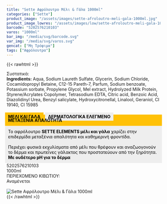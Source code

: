 ```yaml
---
title: "Sette Αφρόλουτρο Μέλι & Γάλα 1000ml"
categories: ["Sette"]
product_image: "/assets/images/sette-afroloutro-meli-gala-1000ml.jpg"
product_image_lowres: "/assets/images/low/sette-afroloutro-meli-gala-1000ml.jpg"
barcode: "5202576210103"
varos: "1000ml"
bar_img: "/media/svg/barcode.svg"
var_img: "/media/svg/varos.svg"
gencat: ["Μη Τρόφιμα"]
tags: ["Αφρόλουτρα"]
---
```

{{< rawhtml >}}

<div class="sload408"><div class="product"><div id="sistatika">Συστατικά:</div><div class="alltext"><b>Ingredients:</b> Aqua, Sodium Laureth Sulfate, Glycerin, Sodium Chloride, Cocamidopropyl Betaine, C12-15 Pareth-7, Parfum, Sodium benzoate, Potassium sorbate, Propylene Glycol, Mel extract, Hydrolyzed Milk Protein, Styrene/Acrylates Copolymer, Tetrasodium EDTA, Citric acid, Benzoic Acid, Diazolidinyl Urea, Benzyl salicylate, Hydroxycitronellal, Linalool, Geraniol, CI 19140, CI 15985<br><br><b style="background:#ffc107;padding:5px 10px;color:#000;margin:0 10px 5px -5px;display:-webkit-inline-box">ΜΕΛΙ ΚΑΙ ΓΑΛΑ </b><b style="background:#eee;margin-left:-5px;padding:5px 10px;color:#000;display:-webkit-inline-box">ΔΕΡΜΑΤΟΛΟΓΙΚΑ ΕΛΕΓΜΕΝΟ</b></div><div class="alltext" style="margin-top:-25px"><div style="background:#ffc107;padding:10px;margin:0 -5px;color:#000"><b>ΜΕΤΑΞΕΝΙΑ ΑΠΑΛΟΤΗΤΑ</b></div><div style="background:#eee;padding:10px;color:#000;margin:0 -5px">Το αφρόλουτρο <b>SETTE ELEMENTS μέλι και γάλα</b> χαρίζει στην επιδερμίδα μεταξένια απαλότητα και καθημερινή φροντίδα.<br><br>Περιέχει φυσικά εκχυλίσματα από μέλι που θρέφουν και αναζωογονούν το δέρμα και πρωτεΐνες γάλακτος που προστατεύουν από την ξηρότητα.<br><b>Με ουδέτερο pH για το δέρμα</b></div></div><div id="barcode"><div id="barimage1"></div><span id="bartext">5202576210103</span></div><div id="varos"><div id="varosimage1"></div><span id="varostext">1000ml</span></div><div id="kivotio">ΠΕΡΙΕΧΟΜΕΝΟ ΚΙΒΩΤΙΟΥ:<br>Αναμένεται</div><br><div class="pimg"><img alt="Sette Αφρόλουτρο Μέλι &amp; Γάλα 1000ml" title="Sette Αφρόλουτρο Μέλι &amp; Γάλα 1000ml" src="/assets/images/sette-afroloutro-meli-gala-1000ml.jpg"></div></div></div>
{{< /rawhtml >}}


